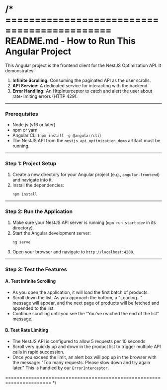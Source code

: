 
/* ============================================
README.md - How to Run This Angular Project
===============================================

This Angular project is the frontend client for the NestJS Optimization API.
It demonstrates:
1.  **Infinite Scrolling:** Consuming the paginated API as the user scrolls.
2.  **API Service:** A dedicated service for interacting with the backend.
3.  **Error Handling:** An HttpInterceptor to catch and alert the user about
    rate-limiting errors (HTTP 429).

---
### Prerequisites
- Node.js (v16 or later)
- npm or yarn
- Angular CLI (`npm install -g @angular/cli`)
- The NestJS API from the `nestjs_api_optimization_demo` artifact must be running.

---
### Step 1: Project Setup

1.  Create a new directory for your Angular project (e.g., `angular-frontend`) and navigate into it.
2.  Install the dependencies:
    ```bash
    npm install
    ```
---
### Step 2: Run the Application

1.  Make sure your NestJS API server is running (`npm run start:dev` in its directory).
2.  Start the Angular development server:
    ```bash
    ng serve
    ```
3.  Open your browser and navigate to `http://localhost:4200`.

---
### Step 3: Test the Features

#### A. Test Infinite Scrolling
- As you open the application, it will load the first batch of products.
- Scroll down the list. As you approach the bottom, a "Loading..." message will appear, and the next page of products will be fetched and appended to the list.
- Continue scrolling until you see the "You've reached the end of the list" message.

#### B. Test Rate Limiting
- The NestJS API is configured to allow 5 requests per 10 seconds.
- Scroll very quickly up and down in the product list to trigger multiple API calls in rapid succession.
- Once you exceed the limit, an alert box will pop up in the browser with the message: "Too many requests. Please slow down and try again later." This is handled by our `ErrorInterceptor`.

======================================================================
*/



